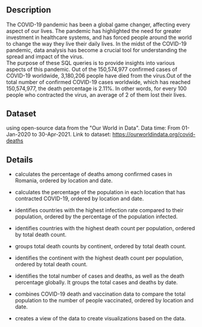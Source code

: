 # <The COVID-19 Pandemic: A Global Game Changer>

## Description

The COVID-19 pandemic has been a global game changer, affecting every aspect of our lives. 
The pandemic has highlighted the need for greater investment in healthcare systems, 
and has forced people around the world to change the way they live their daily lives.
In the midst of the COVID-19 pandemic, data analysis has become a crucial tool for understanding the spread and impact of the virus.<br /> 
The purpose of these SQL queries is to provide insights into various aspects of this pandemic.
Out of the 150,574,977 confirmed cases of COVID-19 worldwide, 3,180,206 people have died from the virus.Out of the total number of confirmed COVID-19 cases worldwide, which has reached 150,574,977, the death percentage is 2.11%. In other words, for every 100 people who contracted the virus, an average of 2 of them lost their lives.



## Dataset

using open-source data from the "Our World in Data".
Data time:  From 01-Jan-2020 to 30-Apr-2021.
Link to dataset: https://ourworldindata.org/covid-deaths

## Details

- calculates the percentage of deaths among confirmed cases in Romania, ordered by location and date.

- calculates the percentage of the population in each location that has contracted COVID-19, ordered by location and date.

- identifies countries with the highest infection rate compared to their population, ordered by the percentage of the population infected.

- identifies countries with the highest death count per population, ordered by total death count.

- groups total death counts by continent, ordered by total death count.

- identifies the continent with the highest death count per population, ordered by total death count.

-  identifies the total number of cases and deaths, as well as the death percentage globally. It groups the total cases and deaths by date.

- combines COVID-19 death and vaccination data to compare the total population to the number of people vaccinated, ordered by location and date.

- creates a view of the data to create visualizations based on the data.

